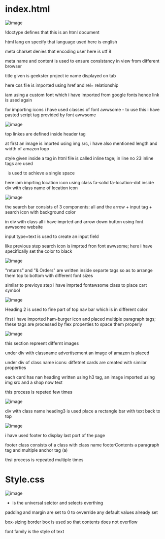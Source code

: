 # index.html

![image](https://github.com/EaswaranPottiK/WeeklyTest-5CSSProperties/assets/38095510/98b4de3c-92ee-416c-8851-47432f9f6678)

!doctype defines that this is an html document 

html lang en specify that language used here is english 

meta charset denies that encoding user here is utf 8

meta name and content is used to ensure consistancy in view from different browser

title given is geekster project ie name displayed on tab

here css file is imported using href and rel= relationship 

iam using a custom font which i have imported from google fonts hence link is used again 

for importing icons i have used classes of font awwsome - to use this i have pasted script tag provided by font awwsome 

![image](https://github.com/EaswaranPottiK/WeeklyTest-5CSSProperties/assets/38095510/1a27f89d-cdfd-4c2d-91f0-8c6ede88338c)

top linkes are defined inside header tag

at first an image is imprted using img src, i have also mentioned length and width of amazon logo

style given inside a tag in html file is called inline tage; in line no 23 inline tags are used 

&nbsp; is used to achieve a single space 

here iam imprting location icon using class fa-solid fa-location-dot inside div with class  name of location icon 

![image](https://github.com/EaswaranPottiK/WeeklyTest-5CSSProperties/assets/38095510/1d4bc6d6-8db8-4987-8946-54a511e21777)

the search bar consists of 3 components: all and the arrow + input tag + search icon with background color

in div with class all i have imprted and arrow down button using font awwsome website 

input type=text is used to create an input field 

like previous step search icon is imprted fron font awwsome; here i have specifically set the color to black

![image](https://github.com/EaswaranPottiK/WeeklyTest-5CSSProperties/assets/38095510/1daa0a2b-2c61-4118-acc1-637d6d777a43)

"returns" and "& Orders" are written inside separte tags so as to arrange them top to bottom with different font sizes

similar to previoys step i have imprted fontawsome class to place cart symbol

![image](https://github.com/EaswaranPottiK/WeeklyTest-5CSSProperties/assets/38095510/43e2b041-d830-466a-a7b8-0d551577d1cc)

Heading 2 is used to fine part of top nav bar which is in different color

first i have imported ham-burger icon and placed multiple paragraph tags; these tags are processed by flex properties to space them properly

![image](https://github.com/EaswaranPottiK/WeeklyTest-5CSSProperties/assets/38095510/da3894d7-b8eb-4f34-a6b1-beb75e0a6e0d)

this section repreent differnt images 

under div with classname advertisement an image of amazon is placed 

under div of class name icons: diffetnet cards are created with similar properties 

each card has nan heading written using h3 tag, an image imported using img src and a shop now text 

this process is repeted few times 

![image](https://github.com/EaswaranPottiK/WeeklyTest-5CSSProperties/assets/38095510/919a0453-3f31-4cff-a810-ff7ae516dcad)

div with class name heading3 is used place a rectangle bar with text back to top 

![image](https://github.com/EaswaranPottiK/WeeklyTest-5CSSProperties/assets/38095510/626debb5-c092-416a-97c2-1c4795c2a6e6)

i have used footer to display last port of the page 

footer class consists of a class with class name footerContents a paragraph tag and multiple anchor tag (a)

thsi process is repeated multiple times 

# Style.css

![image](https://github.com/EaswaranPottiK/WeeklyTest-5CSSProperties/assets/38095510/1e67fd50-95e6-4471-b50b-2b3349da75a9)

* is the universal selctor and selects everthing
  
padding and margin are set to 0 to ovverride any default values already set 

box-sizing border box is used so that contents does not overflow 

font family is the style of text





















































